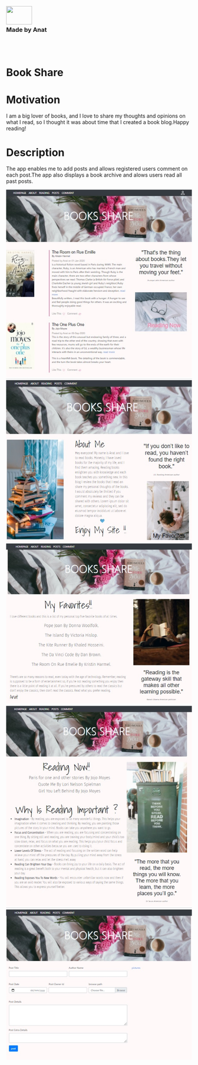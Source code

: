 <div id="container">
<div>
  <img style="display:inline-block" src="https://img.icons8.com/office/80/000000/api.png"/ height="50" width=70 align="left">
  <p style="display:inline-block;line-height:30px;vertical-align:baseline;margin-left:8px"><h3>Made by Anat</h3></p>
</div>

 </div> 


<br>
<br>

# Book Share


  
# Motivation
  
I am a big lover of books, and I love to share my thoughts and opinions on what I read, so I thought it was about time that I created a book blog.Happy reading!
  
# Description

The app enables me to add posts and allows registered users comment on each post.The app also displays a book archive and alows users read all past posts.
  
![Image](main.jpg)
![Image](about.jpg)
![Image](favorites.jpg)
![Image](reading.jpg)
![Image](post.jpg)

